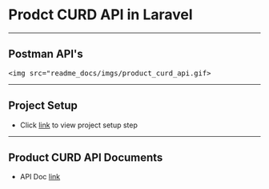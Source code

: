 # Prodct CURD API in Laravel 


---
## Postman API's
<kbd><img src="readme_docs/imgs/product_curd_api.gif></img></kbd>

---
## Project Setup
- Click [link](dev_setup_mode.md) to view project setup step

---
## Product CURD API Documents
- API Doc [link](https://app.swaggerhub.com/apis-docs/ashish1997it/product_curd_api/)
